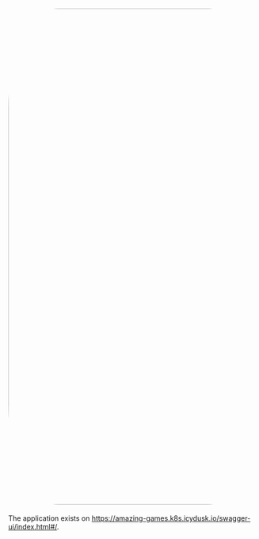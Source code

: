 <h1 align="center">
  <img src="https://drive.google.com/uc?id=14qUlQWP3pebMTu1LYt9uIabVJ7ZyhQr1&export=download" style="border-radius:20%" width="1000"/>
  <br>
</h1>
  


The application exists on https://amazing-games.k8s.icydusk.io/swagger-ui/index.html#/.

